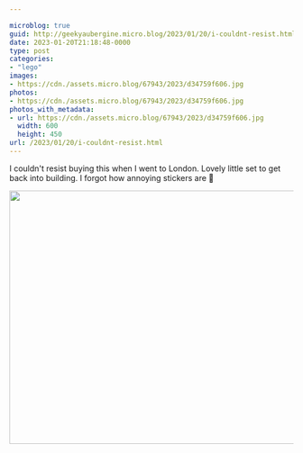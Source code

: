 ```yaml
---

microblog: true
guid: http://geekyaubergine.micro.blog/2023/01/20/i-couldnt-resist.html
date: 2023-01-20T21:18:48-0000
type: post
categories:
- "lego"
images:
- https://cdn./assets.micro.blog/67943/2023/d34759f606.jpg
photos:
- https://cdn./assets.micro.blog/67943/2023/d34759f606.jpg
photos_with_metadata:
- url: https://cdn./assets.micro.blog/67943/2023/d34759f606.jpg
  width: 600
  height: 450
url: /2023/01/20/i-couldnt-resist.html
---
```

I couldn't resist buying this when I went to London. Lovely little set to get back into building. I forgot how annoying stickers are 🤣

<img src="/assets/2023/d34759f606.jpg" width="600" height="450" alt="">
